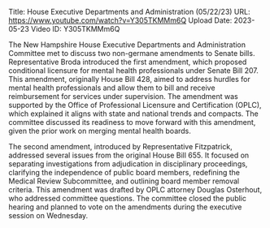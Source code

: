 Title: House Executive Departments and Administration (05/22/23)
URL: https://www.youtube.com/watch?v=Y305TKMMm6Q
Upload Date: 2023-05-23
Video ID: Y305TKMMm6Q

The New Hampshire House Executive Departments and Administration Committee met to discuss two non-germane amendments to Senate bills. Representative Broda introduced the first amendment, which proposed conditional licensure for mental health professionals under Senate Bill 207. This amendment, originally House Bill 428, aimed to address hurdles for mental health professionals and allow them to bill and receive reimbursement for services under supervision. The amendment was supported by the Office of Professional Licensure and Certification (OPLC), which explained it aligns with state and national trends and compacts. The committee discussed its readiness to move forward with this amendment, given the prior work on merging mental health boards.

The second amendment, introduced by Representative Fitzpatrick, addressed several issues from the original House Bill 655. It focused on separating investigations from adjudication in disciplinary proceedings, clarifying the independence of public board members, redefining the Medical Review Subcommittee, and outlining board member removal criteria. This amendment was drafted by OPLC attorney Douglas Osterhout, who addressed committee questions. The committee closed the public hearing and planned to vote on the amendments during the executive session on Wednesday.